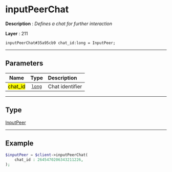 # inputPeerChat

**Description** : *Defines a chat for further interaction*

**Layer** : 211

```tl
inputPeerChat#35a95cb9 chat_id:long = InputPeer;
```

---

## Parameters

| Name | Type | Description |
| :---: | :---: | :--- |
| <mark>chat_id</mark> | [`long`](type/long) | Chat identifier |

---

## Type

[InputPeer](type/InputPeer)

---

## Example

```php
$inputPeer = $client->inputPeerChat(
	chat_id : 2645470206343211226,
);
```